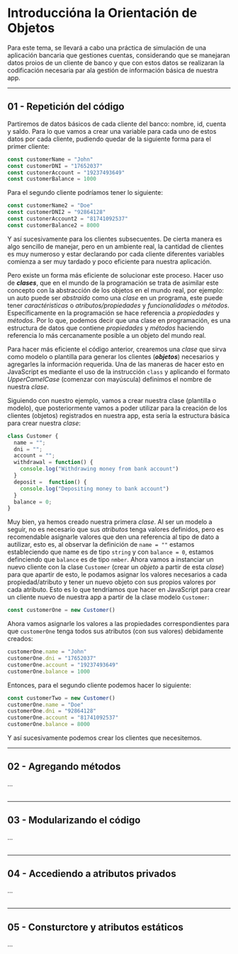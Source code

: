 # Introduccióna la Orientación de Objetos

Para este tema, se llevará a cabo una práctica de simulación de una aplicación bancaria que gestiones cuentas, considerando que se manejaran datos proios de un cliente de banco y que con estos datos se realizaran la codificación necesaria par ala gestión de información básica de nuestra app.

---
## 01 - Repetición del código

Partiremos de datos básicos de cada cliente del banco: nombre, id, cuenta y saldo. Para lo que vamos a crear una variable para cada uno de estos datos por cada cliente, pudiendo quedar de la siguiente forma para el primer cliente:
```js
const customerName = "John"
const customerDNI = "17652037"
const custonerAccount = "19237493649"
const customerBalance = 1000
```
Para el segundo cliente podríamos tener lo siguiente:
```js
const customerName2 = "Doe"
const customerDNI2 = "92864128"
const custonerAccount2 = "81741092537"
const customerBalance2 = 8000
```
Y así sucesivamente para los clientes subsecuentes. De cierta manera es algo sencillo de manejar, pero en un ambiente real, la cantidad de clientes es muy numeroso y estar declarando por cada cliente diferentes variables comienza a ser muy tardado y poco eficiente para nuestra aplicación.  

Pero existe un forma más eficiente de solucionar este proceso. Hacer uso de ***clases***, que en el mundo de la programación se trata de asimilar este concepto con la abstracción de los objetos en el mundo real, por ejemplo: un auto puede ser *abstraído* como una *clase* en un programa, este puede tener *caractéristicas* o *atributos/propiedades* y *funcionalidades* o *métodos*. Específicamente en la programación se hace referencia a *propiedades* y *métodos*. Por lo que, podemos decir que una clase en programación, es una estructura de datos que contiene *propiedades* y *métodos* haciendo referencia lo más cercanamente posible a un objeto del mundo real.  

Para hacer  más eficiente el código anterior, crearemos una *clase* que sirva como modelo o plantilla para generar los clientes (***objetos***) necesarios y agregarles la información requerida. Una de las maneras de hacer esto en JavaScript es mediante el uso de la instrucción `class` y aplicando el formato *UpperCamelCase* (comenzar con mayúscula) definimos el nombre de nuestra *clase*.  

Siguiendo con nuestro ejemplo, vamos a crear nuestra clase (plantilla o modelo), que posteriormente vamos a poder utilizar para la creación de los clientes (objetos) registrados en nuestra app, esta sería la estructura básica para crear nuestra *clase*:
```js
class Customer {
  name = "";
  dni = "";
  account = "";
  withdrawal = function() {
    console.log("Withdrawing money from bank account")
  }
  deposit =  function() {
    console.log("Depositing money to bank account")
  }
  balance = 0;
}
```
Muy bien, ya hemos creado nuestra primera *clase*. Al ser un modelo a seguir, no es necesario que sus *atributos* tenga valores definidos, pero es recomendable asignarle valores que den una referencia al tipo de dato a autilizar, esto es, al observar la definición de `name = ""` estamos estableciendo que name es de tipo `string` y con `balance = 0`, estamos definciendo que `balance` es de tipo `nmber`. Ahora vamos a instanciar un nuevo cliente con la clase `Customer` (crear un *objeto* a partir de esta *clase*) para que apartir de esto, le podamos asignar los valores necesarios a cada propiedad/atributo y tener un nuevo objeto con sus propios valores por cada atributo. Esto es lo que tendríamos que hacer en JavaScript para crear un cliente nuevo de nuestra app a partir de la clase modelo `Customer`:
```js
const customerOne = new Customer()
```
Ahora vamos asignarle los valores a las propiedades correspondientes para que `customerOne` tenga todos sus atributos (con sus valores) debidamente creados:
```js
customerOne.name = "John"
customerOne.dni = "17652037"
customerOne.account = "19237493649"
customerOne.balance = 1000
```
Entonces, para el segundo cliente podemos hacer lo siguiente:

```js
const customerTwo = new Customer()
customerOne.name = "Doe"
customerOne.dni = "92864128"
customerOne.account = "81741092537"
customerOne.balance = 8000
```
Y así sucesivamente podemos crear los clientes que necesitemos.
<br>

---
## 02 - Agregando métodos

...  
<br>

---
## 03 - Modularizando el código

...  
<br>

---
## 04 - Accediendo a atributos privados

...  
<br>

---
## 05 - Consturctore y atributos estáticos

...  
